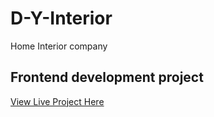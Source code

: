 # D-Y-Interior
Home Interior company 
## Frontend development project 
[View Live Project Here](https://jas-sin82.github.io/D-Y-Interior/)
